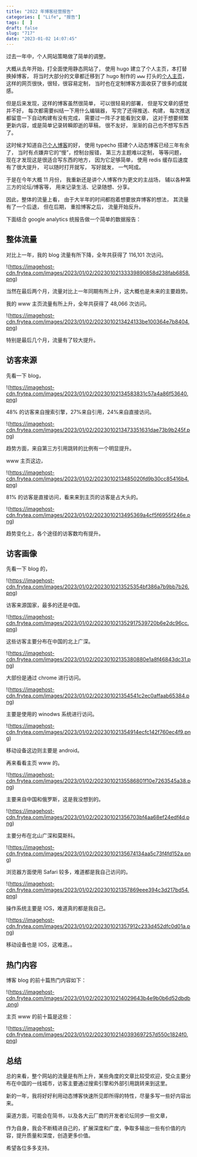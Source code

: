 ```yaml
---
title: "2022 年博客经营报告"
categories: [ "Life", "报告"]
tags: [  ]
draft: false
slug: "717"
date: "2023-01-02 14:07:45"
---
```


过去一年中，个人网站策略做了简单的调整。

大概从去年开始，打全面使用静态网站了，
使用 hugo 建立了个人主页，本打替换掉博客，
将当时大部分的文章都迁移到了 hugo 制作的 `www` 打头的[个人主页](https://www.frytea.com)，
这样的网页很快，很轻，很容易定制，
当时也在定制博客方面收获了很多的成就感。

但是后来发现，这样的博客虽然很简单，
可以很轻易的部署，
但是写文章的感觉并不好，
每次都需要纠结一下用什么编辑器，
写完了还得推送、构建，
每次推送都留意一下自动构建有没有完成，
需要过一阵子才能看到文章，
这对于想要频繁更新内容，或是简单记录转瞬即逝的草稿，
很不友好，
渐渐的自己也不想写东西了。

这时候才知道自己[个人博客](https://blog.frytea.com)的好，
使用 typecho 搭建个人动态博客已经三年有余了，
当时有点嫌弃它的“慢”，控制台报错，
第三方主题难以定制，
等等问题，
现在才发现这是很适合写东西的地方，
因为它足够简单，
使用 redis 缓存后速度有了很大提升，
可以随时打开就写，
写好就发，
一气呵成。

于是在今年大概 11 月份，
我重新还是讲个人博客作为更文的主战场，
辅以各种第三方的论坛/博客等，
用来记录生活、记录随想、分享。

因此，整体的流量上看，
由于大半年的时间都抱着想要放弃博客的想法，
其流量有了一个后退，
但在后期，
重拾博客之后，
流量开始反升。

下面结合 google analytics 统报告做一个简单的数据报告：


## 整体流量

对比上一年，我的 blog 流量有所下降，全年共获得了 116,101 次访问。

!(https://imagehost-cdn.frytea.com/images/2023/01/02/20230102133339890858d238fab6858.png)

当然在最后两个月，流量对比上一年同期有所上升，这大概也是未来的主要趋势。

我的 www 主页流量有所上升，全年共获得了 48,066 次访问。

!(https://imagehost-cdn.frytea.com/images/2023/01/02/2023010213424133be100364e7b8404.png)

特别是最后几个月，流量有了较大提升。

## 访客来源

先看一下 blog，

!(https://imagehost-cdn.frytea.com/images/2023/01/02/20230102134583831c57a4a86f53640.png)

48% 的访客来自搜索引擎，27%来自引用，24%来自直接访问。

!(https://imagehost-cdn.frytea.com/images/2023/01/02/2023010213473351631dae73b9b245f.png)

趋势方面，来自第三方引用跳转的比例有一个明显提升。

www 主页这边，

!(https://imagehost-cdn.frytea.com/images/2023/01/02/2023010213485020fd9b30cc85416b4.png)

81% 的访客是直接访问，看来来到主页的访客是占大头的。

!(https://imagehost-cdn.frytea.com/images/2023/01/02/2023010213495369a4cf5f6955f246e.png)

趋势变化上，各个途径的访客数均有提升。

## 访客画像

先看一下 blog 的，

!(https://imagehost-cdn.frytea.com/images/2023/01/02/2023010213525354bf386a7b9bb7b26.png)

访客来源国家，最多的还是中国。

!(https://imagehost-cdn.frytea.com/images/2023/01/02/202301021352917539720b6e2dc96cc.png)

这些访客主要分布在中国的北上广深。

!(https://imagehost-cdn.frytea.com/images/2023/01/02/20230102135380880e1a8f46843dc31.png)

大部份是通过 chrome 进行访问。

!(https://imagehost-cdn.frytea.com/images/2023/01/02/202301021354541c2ec0affaab65384.png)

主要是使用的 winodws 系统进行访问。

!(https://imagehost-cdn.frytea.com/images/2023/01/02/202301021354914ecfc142f760ec4f9.png)

移动设备这边则主要是 android。

再来看看主页 www 的。

!(https://imagehost-cdn.frytea.com/images/2023/01/02/20230102135586801f10e7263545a38.png)

主要来自中国和俄罗斯，这是我没想到的。

!(https://imagehost-cdn.frytea.com/images/2023/01/02/202301021356703bf4aa68ef24edf4d.png)

主要分布在北山广深和莫斯科。

!(https://imagehost-cdn.frytea.com/images/2023/01/02/20230102135674134aa5c73f4fd152a.png)

浏览器方面使用 Safari 较多，难道都是我自己访问的。

!(https://imagehost-cdn.frytea.com/images/2023/01/02/202301021357869eee394c3d217bd54.png)

操作系统主要是 IOS，难道真的都是我自己。

!(https://imagehost-cdn.frytea.com/images/2023/01/02/202301021357912c233d452dfc0d01a.png)

移动设备也是 IOS，这难道。。

## 热门内容

博客 blog 的前十篇热门内容如下：

!(https://imagehost-cdn.frytea.com/images/2023/01/02/2023010214029643b4e9b0b6d52dbdb.png)

主页 www 的前十篇是这些：

!(https://imagehost-cdn.frytea.com/images/2023/01/02/20230102140393697257d550c1824f0.png)

## 总结

总的来看，整个网站的流量是有所上升，某些角度的文章比较受欢迎，受众主要分布在中国的一线城市，访客主要通过搜索引擎和外部引用跳转来到这里。

新的一年，我将好好利用动态博客快速所见即所得的特性，尽量多写一些好内容出来。

渠道方面，可能会在简书，以及各大云厂商的开发者论坛同步一些文章，

作为自身，我会不断精进自己的，扩展深度和广度，争取多输出一些有价值的内容，提升质量和深度，创造更多价值。

希望各位多多支持。